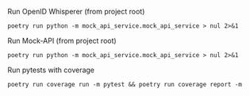 

Run OpenID Whisperer (from project root)
```commandline
poetry run python -m mock_api_service.mock_api_service > nul 2>&1
```

Run Mock-API (from project root)
```commandline
poetry run python -m mock_api_service.mock_api_service > nul 2>&1
```

Run pytests with coverage
```commandline
poetry run coverage run -m pytest && poetry run coverage report -m
```
